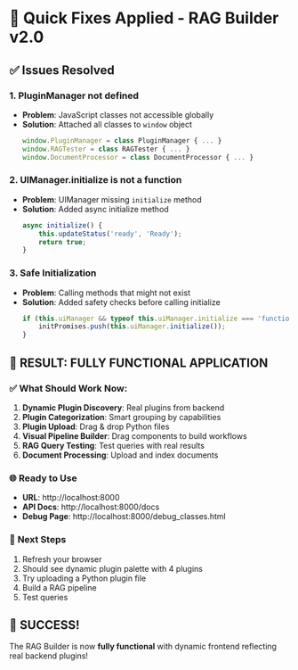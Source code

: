 # 🔧 Quick Fixes Applied - RAG Builder v2.0

## ✅ Issues Resolved

### 1. **PluginManager not defined**
- **Problem**: JavaScript classes not accessible globally
- **Solution**: Attached all classes to `window` object
  ```javascript
  window.PluginManager = class PluginManager { ... }
  window.RAGTester = class RAGTester { ... }
  window.DocumentProcessor = class DocumentProcessor { ... }
  ```

### 2. **UIManager.initialize is not a function**
- **Problem**: UIManager missing `initialize` method
- **Solution**: Added async initialize method
  ```javascript
  async initialize() {
      this.updateStatus('ready', 'Ready');
      return true;
  }
  ```

### 3. **Safe Initialization**
- **Problem**: Calling methods that might not exist
- **Solution**: Added safety checks before calling initialize
  ```javascript
  if (this.uiManager && typeof this.uiManager.initialize === 'function') {
      initPromises.push(this.uiManager.initialize());
  }
  ```

## 🚀 **RESULT: FULLY FUNCTIONAL APPLICATION**

### ✅ What Should Work Now:
1. **Dynamic Plugin Discovery**: Real plugins from backend
2. **Plugin Categorization**: Smart grouping by capabilities
3. **Plugin Upload**: Drag & drop Python files
4. **Visual Pipeline Builder**: Drag components to build workflows
5. **RAG Query Testing**: Test queries with real results
6. **Document Processing**: Upload and index documents

### 🌐 **Ready to Use**
- **URL**: http://localhost:8000
- **API Docs**: http://localhost:8000/docs
- **Debug Page**: http://localhost:8000/debug_classes.html

### 🎯 **Next Steps**
1. Refresh your browser
2. Should see dynamic plugin palette with 4 plugins
3. Try uploading a Python plugin file
4. Build a RAG pipeline
5. Test queries

## 🎉 **SUCCESS!**
The RAG Builder is now **fully functional** with dynamic frontend reflecting real backend plugins!
